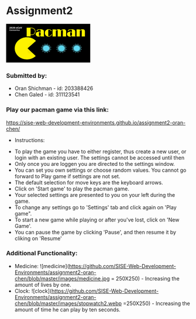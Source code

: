 # Assignment2

![](https://github.com/SISE-Web-Development-Environments/assignment2-oran-chen/blob/master/images/logopac%20-%20Copy.png)

### Submitted by:
* Oran Shichman - id: 203388426
* Chen Galed - id: 311123541

### Play our pacman game via this link:
https://sise-web-development-environments.github.io/assignment2-oran-chen/

- Instructions:
 * To play the game you have to either register, thus create a new user, or login with an existing user. The settings cannot be accessed until then
 * Only once you are loggen you are directed to the settings window.
 * You can set you own settings or choose random values. You cannot go forward to Play game if settings are not set.
 *  The default selection for move keys are the keyboard arrows.
 * Click on 'Start game' to play the pacman game. 
 * Your selected settings are presented to you on your left during the game. 
 * To change any settings go to 'Settings' tab and click again on 'Play game".
 * To start a new game while playing or after you've lost, click on 'New Game'.
 * You can pause the game by clicking 'Pause', and then resume it by cliking on 'Resume'

### Additional Functionality:
* Medicine: ![medicine](https://github.com/SISE-Web-Development-Environments/assignment2-oran-chen/blob/master/images/medicine.jpg = 250X250) - Increasing the amount of lives by one.
* Clock: ![clock](https://github.com/SISE-Web-Development-Environments/assignment2-oran-chen/blob/master/images/stopwatch2.webp =250X250) - Increasing the amount of time he can play by ten seconds.
